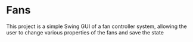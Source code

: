# Fans

This project is a simple Swing GUI of a fan controller system, allowing the user to change various properties of the fans 
and save the state
